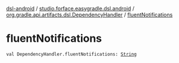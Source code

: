 [dsl-android](../../index.md) / [studio.forface.easygradle.dsl.android](../index.md) / [org.gradle.api.artifacts.dsl.DependencyHandler](index.md) / [fluentNotifications](./fluent-notifications.md)

# fluentNotifications

`val DependencyHandler.fluentNotifications: `[`String`](https://kotlinlang.org/api/latest/jvm/stdlib/kotlin/-string/index.html)